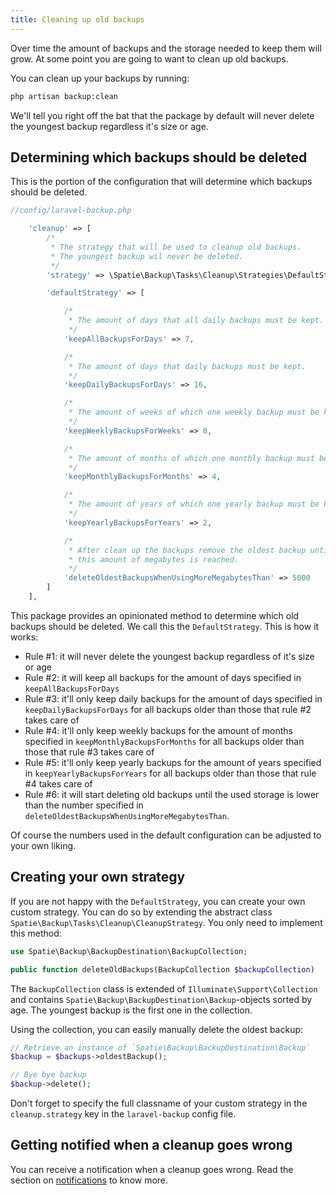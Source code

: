 ```yaml
---
title: Cleaning up old backups
---
```


Over time the amount of backups and the storage needed to keep them will grow. At some point you are going to want to clean up old backups.

You can clean up your backups by running:

```bash
php artisan backup:clean
```

We'll tell you right off the bat that the package by default will never delete the youngest backup regardless it's size or age.

## Determining which backups should be deleted

This is the portion of the configuration that will determine which backups should be deleted.

```php
//config/laravel-backup.php

    'cleanup' => [
        /*
         * The strategy that will be used to cleanup old backups.
         * The youngest backup wil never be deleted.
         */
        'strategy' => \Spatie\Backup\Tasks\Cleanup\Strategies\DefaultStrategy::class,

        'defaultStrategy' => [

            /*
             * The amount of days that all daily backups must be kept.
             */
            'keepAllBackupsForDays' => 7,

            /*
             * The amount of days that daily backups must be kept.
             */
            'keepDailyBackupsForDays' => 16,

            /*
             * The amount of weeks of which one weekly backup must be kept.
             */
            'keepWeeklyBackupsForWeeks' => 8,

            /*
             * The amount of months of which one monthly backup must be kept.
             */
            'keepMonthlyBackupsForMonths' => 4,

            /*
             * The amount of years of which one yearly backup must be kept
             */
            'keepYearlyBackupsForYears' => 2,

            /*
             * After clean up the backups remove the oldest backup until
             * this amount of megabytes is reached.
             */
            'deleteOldestBackupsWhenUsingMoreMegabytesThan' => 5000
        ]
    ],
```

This package provides an opinionated method to determine which old backups should be deleted. We call this the `DefaultStrategy`. This is how it works:

- Rule #1: it will never delete the youngest backup regardless of it's size or age
- Rule #2: it will keep all backups for the amount of days specified in `keepAllBackupsForDays`
- Rule #3: it'll only keep daily backups for the amount of days specified in `keepDailyBackupsForDays` for all backups
older than those that rule #2 takes care of
- Rule #4: it'll only keep weekly backups for the amount of months specified in `keepMonthlyBackupsForMonths` for all backups older than those that rule #3 takes care of
- Rule #5: it'll only keep yearly backups for the amount of years specified in `keepYearlyBackupsForYears` for all backups older than those that rule #4 takes care of
- Rule #6: it will start deleting old backups until the used storage is lower than the number specified in `deleteOldestBackupsWhenUsingMoreMegabytesThan`.

Of course the numbers used in the default configuration can be adjusted to your own liking.

## Creating your own strategy

If you are not happy with the `DefaultStrategy`, you can create your own custom strategy. You can do so by extending the abstract class `Spatie\Backup\Tasks\Cleanup\CleanupStrategy`. You only need to implement this method:

```php
use Spatie\Backup\BackupDestination\BackupCollection;

public function deleteOldBackups(BackupCollection $backupCollection)
```

The `BackupCollection` class is extended of `Illuminate\Support\Collection` and contains `Spatie\Backup\BackupDestination\Backup`-objects sorted by age. The youngest backup is the first one in the collection.

Using the collection, you can easily manually delete the oldest backup:

```php
// Retrieve an instance of `Spatie\Backup\BackupDestination\Backup`
$backup = $backups->oldestBackup();

// Bye bye backup
$backup->delete();
```

Don't forget to specify the full classname of your custom strategy in the `cleanup.strategy` key in the `laravel-backup` config file.

## Getting notified when a cleanup goes wrong

You can receive a notification when a cleanup goes wrong. Read the section on  [notifications]('/laravel-backup/v3/sending-notifications/overview) to know more.
